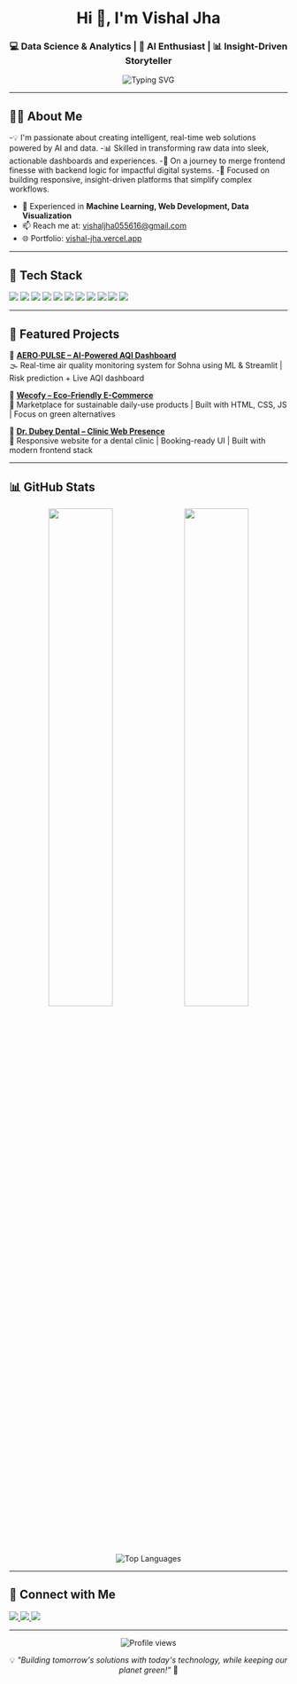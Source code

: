 <h1 align="center">Hi 👋, I'm Vishal Jha</h1> 
<h3 align="center">💻 Data Science & Analytics | 🚀 AI Enthusiast | 📊 Insight-Driven Storyteller</h3>

<p align="center">
  <img src="https://readme-typing-svg.herokuapp.com?font=Fira+Code&size=22&pause=1000&color=FF0000&center=true&vCenter=true&width=435&lines=Empowering+Insights+Through+Data;AI+%7C+ML+%7C+Data+Analytics;Python+%7C+SQL+%7C+Power+BI+%7C+Streamlit" alt="Typing SVG" />
</p>



---

## 🙋‍♂️ About Me
-💡 I'm passionate about creating intelligent, real-time web solutions powered by AI and data.
-📊 Skilled in transforming raw data into sleek, actionable dashboards and experiences.
-🚀 On a journey to merge frontend finesse with backend logic for impactful digital systems.
-🎯 Focused on building responsive, insight-driven platforms that simplify complex workflows.
- 🤖 Experienced in **Machine Learning, Web Development, Data Visualization**  
- 📫 Reach me at: [vishaljha055616@gmail.com](mailto:vishaljha055616@gmail.com)  
- 🌐 Portfolio: [vishal-jha.vercel.app](https://vishal-jha.vercel.app/)

---

## 🧰 Tech Stack
<p>
<img src="https://img.shields.io/badge/Python-3776AB?style=for-the-badge&logo=python&logoColor=white"/>
<img src="https://img.shields.io/badge/SQL-336791?style=for-the-badge&logo=postgresql&logoColor=white"/>
<img src="https://img.shields.io/badge/Power%20BI-F2C811?style=for-the-badge&logo=powerbi&logoColor=black"/>
<img src="https://img.shields.io/badge/Excel-217346?style=for-the-badge&logo=microsoft-excel&logoColor=white"/>
<img src="https://img.shields.io/badge/Pandas-150458?style=for-the-badge&logo=pandas&logoColor=white"/>
<img src="https://img.shields.io/badge/NumPy-013243?style=for-the-badge&logo=numpy&logoColor=white"/>
<img src="https://img.shields.io/badge/Matplotlib-11557C?style=for-the-badge&logo=python&logoColor=white"/>
<img src="https://img.shields.io/badge/Seaborn-3776AB?style=for-the-badge&logo=python&logoColor=white"/>
<img src="https://img.shields.io/badge/Scikit--Learn-F7931E?style=for-the-badge&logo=scikit-learn&logoColor=white"/>
<img src="https://img.shields.io/badge/Streamlit-FF4B4B?style=for-the-badge&logo=streamlit&logoColor=white"/>
<img src="https://img.shields.io/badge/Tableau-E97627?style=for-the-badge&logo=tableau&logoColor=white"/>

</p>

---

## 📂 Featured Projects

🔹 **[AERO·PULSE – AI-Powered AQI Dashboard](https://github.com/VishalJha01/aero-pulse)**  
🌫️ Real-time air quality monitoring system for Sohna using ML & Streamlit | Risk prediction + Live AQI dashboard

🔹 **[Wecofy – Eco-Friendly E-Commerce](https://github.com/VishalJha01/wecofy)**  
🛒 Marketplace for sustainable daily-use products | Built with HTML, CSS, JS | Focus on green alternatives

🔹 **[Dr. Dubey Dental – Clinic Web Presence](https://github.com/VishalJha01/dr-dubey-dental)**  
🦷 Responsive website for a dental clinic | Booking-ready UI | Built with modern frontend stack

---

## 📊 GitHub Stats
<p align="center">
  <img src="https://github-readme-stats.vercel.app/api?username=VishalJha01&show_icons=true&theme=radical" width="48%">
  <img src="https://github-readme-streak-stats.herokuapp.com/?user=VishalJha01&theme=radical" width="48%">
</p>

<p align="center">
  <img src="https://github-readme-stats.vercel.app/api/top-langs/?username=VishalJha01&layout=compact&theme=radical" alt="Top Languages"/>
</p>

---

## 🤝 Connect with Me

<p>
  <a href="https://www.linkedin.com/in/vishaljha1010/" target="_blank">
    <img src="https://img.shields.io/badge/LinkedIn-blue?style=for-the-badge&logo=linkedin&logoColor=white" />
  </a>
  <a href="https://vishal-jha.vercel.app/" target="_blank">
    <img src="https://img.shields.io/badge/Portfolio-000000?style=for-the-badge&logo=vercel&logoColor=white" />
  </a>
  <a href="mailto:vishaljha055616@gmail.com">
    <img src="https://img.shields.io/badge/Email-D14836?style=for-the-badge&logo=gmail&logoColor=white" />
  </a>
</p>

---

<p align="center">
  <img src="https://komarev.com/ghpvc/?username=VishalJha01&color=blueviolet&style=flat-square&label=Profile+Views" alt="Profile views" />
</p>

<p align="center">
  💡 <em>"Building tomorrow's solutions with today's technology, while keeping our planet green!"</em> 🌱
</p>
